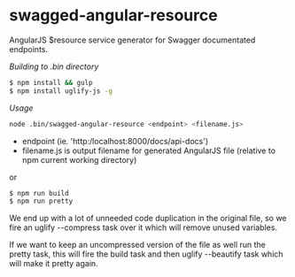 swagged-angular-resource
========================
AngularJS $resource service generator for Swagger documentated endpoints.


*Building to .bin directory*
```bash
$ npm install && gulp
$ npm install uglify-js -g
```
*Usage*
```bash
node .bin/swagged-angular-resource <endpoint> <filename.js>
```
* endpoint (ie. 'http:/localhost:8000/docs/api-docs')
* filename.js is output filename for generated AngularJS file (relative to npm current working directory) 

or

```bash
$ npm run build
$ npm run pretty
```

We end up with a lot of unneeded code duplication in the original file, so we fire an uglify --compress task over it which will remove unused variables. 

If we want to keep an uncompressed version of the file as well run the pretty task, this will fire the build task and then uglify --beautify task which will make it pretty again. 